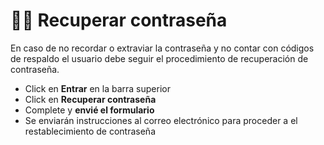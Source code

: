 # 🤦‍♂️ Recuperar contraseña

En caso de no recordar o extraviar la contraseña y no contar con códigos de respaldo el usuario debe seguir el procedimiento de recuperación de contraseña.

* Click en **Entrar** en la barra superior
* Click en **Recuperar contraseña**
* Complete y **envié el formulario**
* Se enviarán instrucciones al correo electrónico para proceder a el restablecimiento de contraseña

<!-- <img class="media-screen" src="../../src/screen/forgot.png" width="400"/> -->
<!-- <img class="media-screen" src="../../src/screen/login.png" width="400"/> -->
<!-- <img class="media-screen" src="../../src/screen/entrar.png" width="400"/> -->
